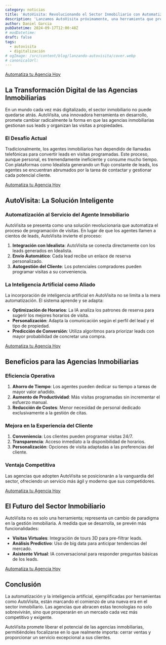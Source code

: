 ```yaml
---
category: noticias
title: 'AutoVisita: Revolucionando el Sector Inmobiliario con Automatización e Inteligencia Artificial'
description: 'Lanzamos AutoVisita próximamente, una herramienta que promete cambiar radicalmente la forma en que las agencias inmobiliarias gestionan sus leads y organizan las visitas a propiedades.'
author: Daniel Garcia
pubDatetime: 2024-09-17T12:00:48Z
# modDatetime:
draft: false
tags:
  - autovisita
  - digitalización
# ogImage: /src/content/blog/lanzando-autovisita/cover.webp
# canonicalUrl:
---
```


<div class="my-8 w-full flex justify-center">
  <a href="/" class="cta-gradient text-lg font-semibold"> Automatiza tu Agencia Hoy </a>
</div>

## La Transformación Digital de las Agencias Inmobiliarias

En un mundo cada vez más digitalizado, el sector inmobiliario no puede quedarse atrás. AutoVisita, una innovadora herramienta en desarrollo, promete cambiar radicalmente la forma en que las agencias inmobiliarias gestionan sus leads y organizan las visitas a propiedades.

### El Desafío Actual

Tradicionalmente, los agentes inmobiliarios han dependido de llamadas telefónicas para convertir leads en visitas programadas. Este proceso, aunque personal, es tremendamente ineficiente y consume mucho tiempo. Con plataformas como Idealista generando un flujo constante de leads, los agentes se encuentran abrumados por la tarea de contactar y gestionar cada potencial cliente.

<div class="my-8 w-full flex justify-center">
  <a href="/" class="cta-gradient text-lg font-semibold"> Automatiza tu Agencia Hoy </a>
</div>

## AutoVisita: La Solución Inteligente

### Automatización al Servicio del Agente Inmobiliario

AutoVisita se presenta como una solución revolucionaria que automatiza el proceso de programación de visitas. En lugar de que los agentes llamen a cientos de leads, AutoVisita invierte el proceso:

1. **Integración con Idealista**: AutoVisita se conecta directamente con los leads generados en Idealista.
2. **Envío Automático**: Cada lead recibe un enlace de reserva personalizado.
3. **Autogestión del Cliente**: Los potenciales compradores pueden programar visitas a su conveniencia.

### La Inteligencia Artificial como Aliado

La incorporación de inteligencia artificial en AutoVisita no se limita a la mera automatización. El sistema aprende y se adapta:

- **Optimización de Horarios**: La IA analiza los patrones de reserva para sugerir los mejores horarios de visita.
- **Personalización**: Adapta la comunicación según el perfil del lead y el tipo de propiedad.
- **Predicción de Conversión**: Utiliza algoritmos para priorizar leads con mayor probabilidad de concretar una compra.

<div class="my-8 w-full flex justify-center">
  <a href="/" class="cta-gradient text-lg font-semibold"> Automatiza tu Agencia Hoy </a>
</div>

## Beneficios para las Agencias Inmobiliarias

### Eficiencia Operativa

1. **Ahorro de Tiempo**: Los agentes pueden dedicar su tiempo a tareas de mayor valor añadido.
2. **Aumento de Productividad**: Más visitas programadas sin incrementar el esfuerzo manual.
3. **Reducción de Costes**: Menor necesidad de personal dedicado exclusivamente a la gestión de citas.

### Mejora en la Experiencia del Cliente

1. **Conveniencia**: Los clientes pueden programar visitas 24/7.
2. **Transparencia**: Acceso inmediato a la disponibilidad de horarios.
3. **Personalización**: Opciones de visita adaptadas a las preferencias del cliente.

### Ventaja Competitiva

Las agencias que adopten AutoVisita se posicionarán a la vanguardia del sector, ofreciendo un servicio más ágil y moderno que sus competidores.

<div class="my-8 w-full flex justify-center">
  <a href="/" class="cta-gradient text-lg font-semibold"> Automatiza tu Agencia Hoy </a>
</div>

## El Futuro del Sector Inmobiliario

AutoVisita no es solo una herramienta; representa un cambio de paradigma en la gestión inmobiliaria. A medida que se desarrolla, se prevén más funcionalidades:

- **Visitas Virtuales**: Integración de tours 3D para pre-filtrar leads.
- **Análisis Predictivo**: Uso de big data para anticipar tendencias del mercado.
- **Asistente Virtual**: IA conversacional para responder preguntas básicas de los leads.

<div class="my-8 w-full flex justify-center">
  <a href="/" class="cta-gradient text-lg font-semibold"> Automatiza tu Agencia Hoy </a>
</div>

## Conclusión

La automatización y la inteligencia artificial, ejemplificadas por herramientas como AutoVisita, están marcando el comienzo de una nueva era en el sector inmobiliario. Las agencias que abracen estas tecnologías no solo sobrevivirán, sino que prosperarán en un mercado cada vez más competitivo y exigente.

AutoVisita promete liberar el potencial de las agencias inmobiliarias, permitiéndoles focalizarse en lo que realmente importa: cerrar ventas y proporcionar un servicio excepcional a sus clientes.
